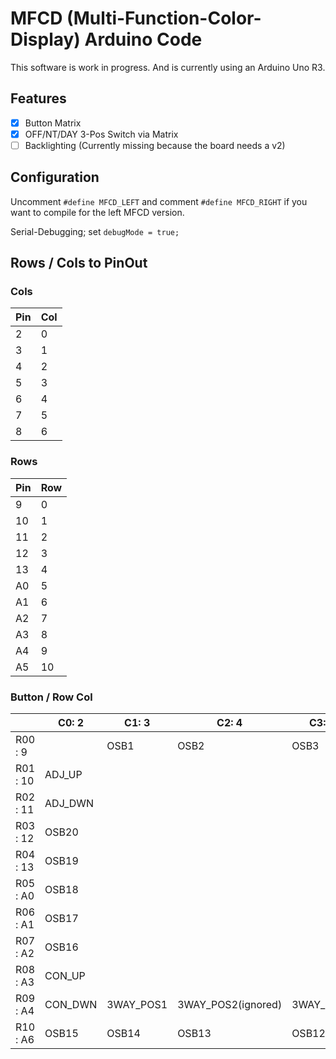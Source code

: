 # MFCD (Multi-Function-Color-Display) Arduino Code

This software is work in progress. And is currently using an Arduino Uno R3.

## Features
- [X] Button Matrix
- [X] OFF/NT/DAY 3-Pos Switch via Matrix
- [ ] Backlighting (Currently missing because the board needs a v2)

## Configuration
Uncomment `#define MFCD_LEFT` and comment `#define MFCD_RIGHT` if you want to compile for the left MFCD version.

Serial-Debugging; set `debugMode = true;`

## Rows / Cols to PinOut

### Cols
| Pin | Col |
|-----|-----|
| 2   | 0   |
| 3   | 1   |
| 4   | 2   |
| 5   | 3   |
| 6   | 4   |
| 7   | 5   |
| 8   | 6   |



### Rows

| Pin | Row |
|-----|-----|
| 9   | 0   |
| 10  | 1   |
| 11  | 2   |
| 12  | 3   |
| 13  | 4   |
| A0  | 5   |
| A1  | 6   |
| A2  | 7   |
| A3  | 8   |
| A4  | 9   |
| A5  | 10  |



### Button / Row Col

|          | C0: 2   | C1: 3     | C2: 4              | C3: 5     | C4: 6 | C5: 7   | C6: 8   |
|----------|---------|-----------|--------------------|-----------|-------|---------|---------|
| R00 : 9  |         | OSB1      | OSB2               | OSB3      | OSB4  | OSB5    |         |
| R01 : 10 | ADJ_UP  |           |                    |           |       |         | DSP_UP  |
| R02 : 11 | ADJ_DWN |           |                    |           |       |         | DSP_DWN |
| R03 : 12 | OSB20   |           |                    |           |       |         | OSB6    |
| R04 : 13 | OSB19   |           |                    |           |       |         | OSB7    |
| R05 : A0 | OSB18   |           |                    |           |       |         | OSB8    |
| R06 : A1 | OSB17   |           |                    |           |       |         | OSB9    |
| R07 : A2 | OSB16   |           |                    |           |       |         | OSB10   |
| R08 : A3 | CON_UP  |           |                    |           |       |         | BRT_UP  |
| R09 : A4 | CON_DWN | 3WAY_POS1 | 3WAY_POS2(ignored) | 3WAY_POS3 |       |         | BRT_DWN |
| R10 : A6 | OSB15   | OSB14     | OSB13              | OSB12     | OSB11 | SYM_DWN | SYM_UP  |

